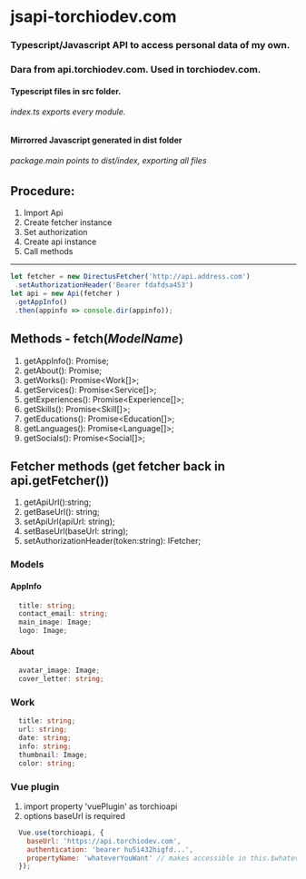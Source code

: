 # jsapi-torchiodev.com

### Typescript/Javascript API to access personal data of my own.
### Dara from api.torchiodev.com. Used in torchiodev.com.

#### Typescript files in src folder. 
###### index.ts exports every module.
#### Mirrorred Javascript generated in dist folder
###### package.main points to dist/index, exporting all files

## Procedure:
 1. Import Api
 2. Create fetcher instance
 3. Set authorization
 4. Create api instance
 5. Call methods
 ___
 ```typescript
let fetcher = new DirectusFetcher('http://api.address.com')
  .setAuthorizationHeader('Bearer fdafdsa453')
let api = new Api(fetcher )
  .getAppInfo()
  .then(appinfo => console.dir(appinfo));
 ```

## Methods - fetch(__*ModelName*__)
1. getAppInfo(): Promise<AppInfo>;
2. getAbout(): Promise<About>;
3. getWorks(): Promise<Work[]>;
4. getServices(): Promise<Service[]>;
5. getExperiences(): Promise<Experience[]>;
6. getSkills(): Promise<Skill[]>;
7. getEducations(): Promise<Education[]>;
8. getLanguages(): Promise<Language[]>;
9. getSocials(): Promise<Social[]>;

## Fetcher methods (get fetcher back in api.getFetcher())
1. getApiUrl():string;
2. getBaseUrl(): string;
3. setApiUrl(apiUrl: string);
4. setBaseUrl(baseUrl: string);
5. setAuthorizationHeader(token:string): IFetcher;

### Models

#### AppInfo
```typescript
  title: string;
  contact_email: string;
  main_image: Image;
  logo: Image;
```
#### About
```typescript
  avatar_image: Image;
  cover_letter: string;
```
### Work
```typescript
  title: string;
  url: string;
  date: string;
  info: string;
  thumbnail: Image;
  color: string;
```

### Vue plugin 
1. import property 'vuePlugin' as torchioapi
2. options baseUrl is required

```javascript
  Vue.use(torchioapi, {
    baseUrl: 'https://api.torchiodev.com',
    authentication: 'bearer hu5i432higfd...',
    propertyName: 'whateverYouWant' // makes accessible in this.$whateverYouWant
  });
```
